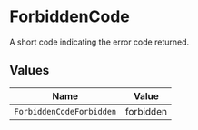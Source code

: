 # ForbiddenCode

A short code indicating the error code returned.


## Values

| Name                     | Value                    |
| ------------------------ | ------------------------ |
| `ForbiddenCodeForbidden` | forbidden                |